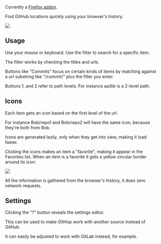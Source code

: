 Currently a [Firefox addon](https://addons.mozilla.org/en-US/firefox/addon/githop/).

Find GitHub locations quickly using your browser's history.

![](https://i.imgur.com/C5mmGZ2.jpg)

## Usage

Use your mouse or keyboard. Use the filter to search for a specific item.

The filter works by checking the titles and urls.

Buttons like "Commits" focus on certain kinds of items by matching against a url substring like "/commit/" plus the filter you enter.

Buttons 1, and 2 refer to path levels. 
For instance aa/bb is a 2-level path.

## Icons

Each item gets an icon based on the first level of the url.

For instance Bob/repo1 and Bob/repo2 will have the same icon,
because they're both from Bob.

Icons are generated lazily, only when they get into view,
making it load faster.

Clicking the icons makes an item a "favorite", making it appear in the Favorites list. When an item is a favorite it gets a yellow circular border around its icon:

![](https://i.imgur.com/OQnZUAQ.jpg)

All the information is gathered from the browser's history, it does zero network requests.

## Settings

Clicking the "?" button reveals the settings editor.

This can be used to make GitHop work with another source instead of GitHub.

It can easily be adjusted to work with GitLab instead, for example.
